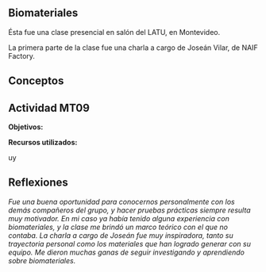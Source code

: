## Biomateriales

Ésta fue una clase presencial en salón del LATU, en Montevideo.

La primera parte de la clase fue una charla a cargo de Joseán Vilar, de NAIF Factory. 

## Conceptos 




## Actividad MT09

**Objetivos:**



**Recursos utilizados:**




uy 



## Reflexiones

*Fue una buena oportunidad para conocernos personalmente con los demás compañeros del grupo, y hacer pruebas prácticas siempre resulta muy motivador. En mi caso ya había tenido alguna experiencia con biomateriales, y la clase me brindó un marco teórico con el que no contaba. La charla a cargo de Joseán fue muy inspiradora, tanto su trayectoria personal como los materiales que han logrado generar con su equipo. Me dieron muchas ganas de seguir investigando y aprendiendo sobre biomateriales.*